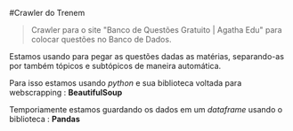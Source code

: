 #Crawler do Trenem

>Crawler para o site "Banco de Questões Gratuito | Agatha Edu" para colocar questões no Banco de Dados.

Estamos usando para pegar as questões dadas as matérias, separando-as por também tópicos e subtópicos de maneira automática.

Para isso estamos usando *python* e sua biblioteca voltada para webscrapping : **BeautifulSoup**

Temporiamente estamos guardando os dados em um *dataframe* usando o biblioteca : **Pandas**
